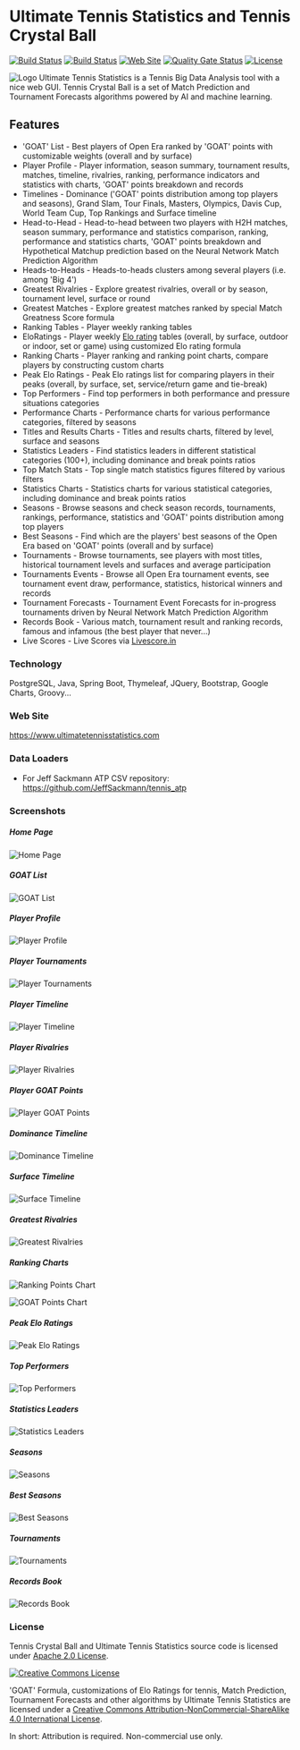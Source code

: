 # Ultimate Tennis Statistics and Tennis Crystal Ball

[![Build Status](https://travis-ci.org/mcekovic/tennis-crystal-ball.svg?branch=master)](https://travis-ci.org/mcekovic/tennis-crystal-ball)
[![Build Status](https://github.com/mcekovic/tennis-crystal-ball/workflows/build/badge.svg)](https://github.com/mcekovic/tennis-crystal-ball/actions?query=workflow%3Abuild)
[![Web Site](https://img.shields.io/website/https/www.ultimatetennisstatistics.com.svg)](https://www.ultimatetennisstatistics.com)
[![Quality Gate Status](https://sonarcloud.io/api/project_badges/measure?project=mcekovic_tennis-crystal-ball&metric=alert_status)](https://sonarcloud.io/dashboard?id=mcekovic_tennis-crystal-ball)
[![License](https://img.shields.io/badge/license-Apache%202.0-blue.svg?maxAge=2592000)](http://www.apache.org/licenses/LICENSE-2.0)

![Logo](https://raw.githubusercontent.com/mcekovic/tennis-crystal-ball/master/tennis-stats/src/main/resources/static/images/uts-logo.png)
Ultimate Tennis Statistics is a Tennis Big Data Analysis tool with a nice web GUI.
Tennis Crystal Ball is a set of Match Prediction and Tournament Forecasts algorithms powered by AI and machine learning.

## Features

- 'GOAT' List - Best players of Open Era ranked by 'GOAT' points with customizable weights (overall and by surface)
- Player Profile - Player information, season summary, tournament results, matches, timeline, rivalries, ranking, performance indicators and statistics with charts, 'GOAT' points breakdown and records
- Timelines - Dominance ('GOAT' points distribution among top players and seasons), Grand Slam, Tour Finals, Masters, Olympics, Davis Cup, World Team Cup, Top Rankings and Surface timeline
- Head-to-Head - Head-to-head between two players with H2H matches, season summary, performance and statistics comparison, ranking, performance and statistics charts, 'GOAT' points breakdown and Hypothetical Matchup prediction based on the Neural Network Match Prediction Algorithm
- Heads-to-Heads - Heads-to-heads clusters among several players (i.e. among 'Big 4')
- Greatest Rivalries - Explore greatest rivalries, overall or by season, tournament level, surface or round
- Greatest Matches - Explore greatest matches ranked by special Match Greatness Score formula
- Ranking Tables - Player weekly ranking tables
- EloRatings - Player weekly [Elo rating](https://en.wikipedia.org/wiki/Elo_rating_system) tables (overall, by surface, outdoor or indoor, set or game) using customized Elo rating formula
- Ranking Charts - Player ranking and ranking point charts, compare players by constructing custom charts
- Peak Elo Ratings - Peak Elo ratings list for comparing players in their peaks (overall, by surface, set, service/return game and tie-break)
- Top Performers - Find top performers in both performance and pressure situations categories
- Performance Charts - Performance charts for various performance categories, filtered by seasons
- Titles and Results Charts - Titles and results charts, filtered by level, surface and seasons
- Statistics Leaders - Find statistics leaders in different statistical categories (100+), including dominance and break points ratios
- Top Match Stats - Top single match statistics figures filtered by various filters
- Statistics Charts - Statistics charts for various statistical categories, including dominance and break points ratios
- Seasons - Browse seasons and check season records, tournaments, rankings, performance, statistics and 'GOAT' points distribution among top players
- Best Seasons - Find which are the players' best seasons of the Open Era based on 'GOAT' points (overall and by surface)
- Tournaments - Browse tournaments, see players with most titles, historical tournament levels and surfaces and average participation
- Tournaments Events - Browse all Open Era tournament events, see tournament event draw, performance, statistics, historical winners and records
- Tournament Forecasts - Tournament Event Forecasts for in-progress tournaments driven by Neural Network Match Prediction Algorithm
- Records Book - Various match, tournament result and ranking records, famous and infamous (the best player that never...)
- Live Scores - Live Scores via [Livescore.in](https://www.livescore.in)

### Technology

PostgreSQL, Java, Spring Boot, Thymeleaf, JQuery, Bootstrap, Google Charts, Groovy...

### Web Site
https://www.ultimatetennisstatistics.com

### Data Loaders
- For Jeff Sackmann ATP CSV repository: https://github.com/JeffSackmann/tennis_atp

### Screenshots

##### Home Page
![Home Page](https://raw.githubusercontent.com/mcekovic/tennis-crystal-ball/master/HomePage.png)

##### GOAT List
![GOAT List](https://raw.githubusercontent.com/mcekovic/tennis-crystal-ball/master/GOATList.png)

##### Player Profile
![Player Profile](https://raw.githubusercontent.com/mcekovic/tennis-crystal-ball/master/PlayerProfile.png)

##### Player Tournaments
![Player Tournaments](https://raw.githubusercontent.com/mcekovic/tennis-crystal-ball/master/PlayerTournaments.png)

##### Player Timeline
![Player Timeline](https://raw.githubusercontent.com/mcekovic/tennis-crystal-ball/master/PlayerTimeline.png)

##### Player Rivalries
![Player Rivalries](https://raw.githubusercontent.com/mcekovic/tennis-crystal-ball/master/PlayerRivalries.png)

##### Player GOAT Points
![Player GOAT Points](https://raw.githubusercontent.com/mcekovic/tennis-crystal-ball/master/PlayerGOATPoints.png)

##### Dominance Timeline
![Dominance Timeline](https://raw.githubusercontent.com/mcekovic/tennis-crystal-ball/master/BigGunsTimeline.png)

##### Surface Timeline
![Surface Timeline](https://raw.githubusercontent.com/mcekovic/tennis-crystal-ball/master/SurfaceTimeline.png)

##### Greatest Rivalries
![Greatest Rivalries](https://raw.githubusercontent.com/mcekovic/tennis-crystal-ball/master/GreatestRivalries.png)

##### Ranking Charts
![Ranking Points Chart](https://raw.githubusercontent.com/mcekovic/tennis-crystal-ball/master/RankingChart.png)

![GOAT Points Chart](https://raw.githubusercontent.com/mcekovic/tennis-crystal-ball/master/RankingChart2.png)

##### Peak Elo Ratings
![Peak Elo Ratings](https://raw.githubusercontent.com/mcekovic/tennis-crystal-ball/master/PeakEloRatings.png)

##### Top Performers
![Top Performers](https://raw.githubusercontent.com/mcekovic/tennis-crystal-ball/master/TopPerformers.png)

##### Statistics Leaders
![Statistics Leaders](https://raw.githubusercontent.com/mcekovic/tennis-crystal-ball/master/StatisticsLeaders.png)

##### Seasons
![Seasons](https://raw.githubusercontent.com/mcekovic/tennis-crystal-ball/master/Seasons.png)

##### Best Seasons
![Best Seasons](https://raw.githubusercontent.com/mcekovic/tennis-crystal-ball/master/BestSeasons.png)

##### Tournaments
![Tournaments](https://raw.githubusercontent.com/mcekovic/tennis-crystal-ball/master/Tournaments.png)

##### Records Book
![Records Book](https://raw.githubusercontent.com/mcekovic/tennis-crystal-ball/master/RecordsBook.png)

### License

Tennis Crystal Ball and Ultimate Tennis Statistics source code is licensed under [Apache 2.0 License](http://www.apache.org/licenses/LICENSE-2.0).

[![Creative Commons License](https://i.creativecommons.org/l/by-nc-sa/4.0/88x31.png)](http://creativecommons.org/licenses/by-nc-sa/4.0/)

'GOAT' Formula, customizations of Elo Ratings for tennis, Match Prediction, Tournament Forecasts and other algorithms by Ultimate Tennis Statistics are licensed under a [Creative Commons Attribution-NonCommercial-ShareAlike 4.0 International License](http://creativecommons.org/licenses/by-nc-sa/4.0/).

In short: Attribution is required. Non-commercial use only.
